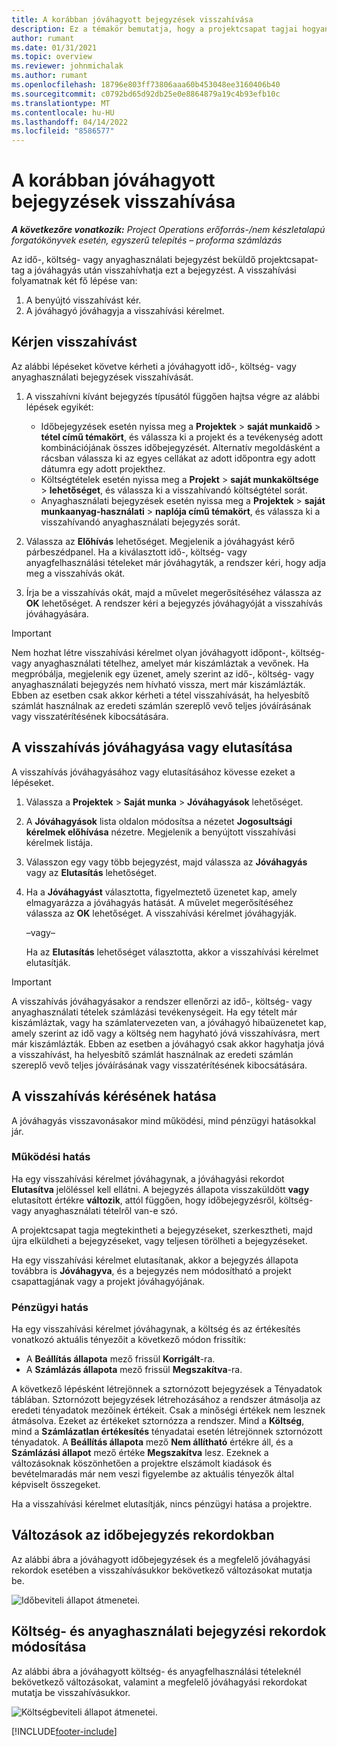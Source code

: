 ```yaml
---
title: A korábban jóváhagyott bejegyzések visszahívása
description: Ez a témakör bemutatja, hogy a projektcsapat tagjai hogyan kérhetik a korábban benyújtott és jóváhagyott idő-, költség- és anyaghasználati rekordok visszahívását, valamint azt, hogy a projektmenedzser hogyan hagyhatja jóvá vagy utasíthatja el a visszahívási kérelmeket.
author: rumant
ms.date: 01/31/2021
ms.topic: overview
ms.reviewer: johnmichalak
ms.author: rumant
ms.openlocfilehash: 18796e803ff73806aaa60b453048ee3160406b40
ms.sourcegitcommit: c0792bd65d92db25e0e8864879a19c4b93efb10c
ms.translationtype: MT
ms.contentlocale: hu-HU
ms.lasthandoff: 04/14/2022
ms.locfileid: "8586577"
---
```

# <a name="recall-previously-approved-entries"></a>A korábban jóváhagyott bejegyzések visszahívása

_**A következőre vonatkozik:** Project Operations erőforrás-/nem készletalapú forgatókönyvek esetén, egyszerű telepítés – proforma számlázás_

Az idő-, költség- vagy anyaghasználati bejegyzést beküldő projektcsapat-tag a jóváhagyás után visszahívhatja ezt a bejegyzést. A visszahívási folyamatnak két fő lépése van:

1. A benyújtó visszahívást kér.
2. A jóváhagyó jóváhagyja a visszahívási kérelmet.

## <a name="request-a-recall"></a>Kérjen visszahívást

Az alábbi lépéseket követve kérheti a jóváhagyott idő-, költség- vagy anyaghasználati bejegyzések visszahívását.

1. A visszahívni kívánt bejegyzés típusától függően hajtsa végre az alábbi lépések egyikét:

    - Időbejegyzések esetén nyissa meg a **Projektek** \> **saját munkaidő** \> **tétel című témakört**, és válassza ki a projekt és a tevékenység adott kombinációjának összes időbejegyzését. Alternatív megoldásként a rácsban válassza ki az egyes cellákat az adott időpontra egy adott dátumra egy adott projekthez.
    - Költségtételek esetén nyissa meg a **Projekt** \> **saját munkaköltsége** \> **lehetőséget**, és válassza ki a visszahívandó költségtétel sorát.
    - Anyaghasználati bejegyzések esetén nyissa meg a **Projektek** \> **saját munkaanyag-használati** \> **naplója című témakört**, és válassza ki a visszahívandó anyaghasználati bejegyzés sorát.

2. Válassza az **Előhívás** lehetőséget. Megjelenik a jóváhagyást kérő párbeszédpanel. Ha a kiválasztott idő-, költség- vagy anyagfelhasználási tételeket már jóváhagyták, a rendszer kéri, hogy adja meg a visszahívás okát.
3. Írja be a visszahívás okát, majd a művelet megerősítéséhez válassza az **OK** lehetőséget. A rendszer kéri a bejegyzés jóváhagyóját a visszahívás jóváhagyására.

> [!IMPORTANT]
> Nem hozhat létre visszahívási kérelmet olyan jóváhagyott időpont-, költség- vagy anyaghasználati tételhez, amelyet már kiszámláztak a vevőnek. Ha megpróbálja, megjelenik egy üzenet, amely szerint az idő-, költség- vagy anyaghasználati bejegyzés nem hívható vissza, mert már kiszámlázták. Ebben az esetben csak akkor kérheti a tétel visszahívását, ha helyesbítő számlát használnak az eredeti számlán szereplő vevő teljes jóváírásának vagy visszatérítésének kibocsátására.

## <a name="approve-or-reject-a-recall-request"></a>A visszahívás jóváhagyása vagy elutasítása

A visszahívás jóváhagyásához vagy elutasításához kövesse ezeket a lépéseket.

1. Válassza a **Projektek** \> **Saját munka** \> **Jóváhagyások** lehetőséget.
2. A **Jóváhagyások** lista oldalon módosítsa a nézetet **Jogosultsági kérelmek előhívása** nézetre. Megjelenik a benyújtott visszahívási kérelmek listája.
3. Válasszon egy vagy több bejegyzést, majd válassza az **Jóváhagyás** vagy az **Elutasítás** lehetőséget.
4. Ha a **Jóváhagyást** választotta, figyelmeztető üzenetet kap, amely elmagyarázza a jóváhagyás hatását. A művelet megerősítéséhez válassza az **OK** lehetőséget. A visszahívási kérelmet jóváhagyják.

    –vagy–

    Ha az **Elutasítás** lehetőséget választotta, akkor a visszahívási kérelmet elutasítják.

> [!IMPORTANT]
> A visszahívás jóváhagyásakor a rendszer ellenőrzi az idő-, költség- vagy anyaghasználati tételek számlázási tevékenységeit. Ha egy tételt már kiszámláztak, vagy ha számlatervezeten van, a jóváhagyó hibaüzenetet kap, amely szerint az idő vagy a költség nem hagyható jóvá visszahívásra, mert már kiszámlázták. Ebben az esetben a jóváhagyó csak akkor hagyhatja jóvá a visszahívást, ha helyesbítő számlát használnak az eredeti számlán szereplő vevő teljes jóváírásának vagy visszatérítésének kibocsátására.

## <a name="impact-of-a-recall-request"></a>A visszahívás kérésének hatása

A jóváhagyás visszavonásakor mind működési, mind pénzügyi hatásokkal jár.

### <a name="operational-impact"></a>Működési hatás

Ha egy visszahívási kérelmet jóváhagynak, a jóváhagyási rekordot **Elutasítva** jelöléssel kell ellátni. A bejegyzés állapota visszaküldött **vagy** elutasított értékre **változik**, attól függően, hogy időbejegyzésről, költség- vagy anyaghasználati tételről van-e szó.

A projektcsapat tagja megtekintheti a bejegyzéseket, szerkesztheti, majd újra elküldheti a bejegyzéseket, vagy teljesen törölheti a bejegyzéseket.

Ha egy visszahívási kérelmet elutasítanak, akkor a bejegyzés állapota továbbra is **Jóváhagyva**, és a bejegyzés nem módosítható a projekt csapattagjának vagy a projekt jóváhagyójának.

### <a name="financial-impact"></a>Pénzügyi hatás

Ha egy visszahívási kérelmet jóváhagynak, a költség és az értékesítés vonatkozó aktuális tényezőit a következő módon frissítik:

- A **Beállítás állapota** mező frissül **Korrigált**-ra.
- A **Számlázás állapota** mező frissül **Megszakítva**-ra.

A következő lépésként létrejönnek a sztornózott bejegyzések a Tényadatok táblában. Sztornózott bejegyzések létrehozásához a rendszer átmásolja az eredeti tényadatok mezőinek értékeit. Csak a minőségi értékek nem lesznek átmásolva. Ezeket az értékeket sztornózza a rendszer. Mind a **Költség**, mind a **Számlázatlan értékesítés** tényadatai esetén létrejönnek sztornózott tényadatok. A **Beállítás állapota** mező **Nem állítható** értékre áll, és a **Számlázási állapot** mező értéke **Megszakítva** lesz. Ezeknek a változásoknak köszönhetően a projektre elszámolt kiadások és bevételmaradás már nem veszi figyelembe az aktuális tényezők által képviselt összegeket.

Ha a visszahívási kérelmet elutasítják, nincs pénzügyi hatása a projektre.

## <a name="changes-to-time-entry-records"></a>Változások az időbejegyzés rekordokban

Az alábbi ábra a jóváhagyott időbejegyzések és a megfelelő jóváhagyási rekordok esetében a visszahívásukkor bekövetkező változásokat mutatja be.

![Időbeviteli állapot átmenetei.](media/TimeEntryStateTransitions.png)

## <a name="changes-to-expense-and-material-usage-entry-records"></a>Költség- és anyaghasználati bejegyzési rekordok módosítása

Az alábbi ábra a jóváhagyott költség- és anyagfelhasználási tételeknél bekövetkező változásokat, valamint a megfelelő jóváhagyási rekordokat mutatja be visszahívásukkor.

![Költségbeviteli állapot átmenetei.](media/ExpenseEntryStateTransitions.png)

[!INCLUDE[footer-include](../includes/footer-banner.md)]
